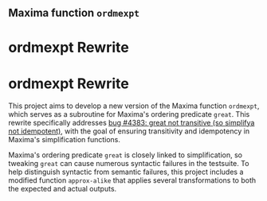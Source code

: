 ## Maxima function `ordmexpt`

# ordmexpt Rewrite

# ordmexpt Rewrite

This project aims to develop a new version of the Maxima function `ordmexpt`, which serves as a subroutine for Maxima's ordering predicate `great`. This rewrite specifically addresses [bug #4383: great not transitive (so simplifya not idempotent)](https://sourceforge.net/p/maxima/bugs/4383/), with the goal of ensuring transitivity and idempotency in Maxima's simplification functions.

Maxima's ordering predicate `great` is closely linked to simplification, so tweaking  `great` can cause numerous syntactic failures in the testsuite. To help distinguish syntactic from semantic failures, this project includes a modified function `approx-alike` that applies several transformations to both the expected and actual outputs.




